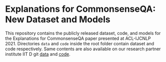 # Explanations for CommonsenseQA: New Dataset and Models
This repository contains the publicly released dataset, code, and models for the Explanations for CommonsenseQA paper presented at ACL-IJCNLP 2021. Directories ```data``` and  ```code``` inside the root folder contain dataset and code respectively. Same contents are also available on our research partner institute IIT D git [data](https://github.com/dair-iitd/ECQA-Dataset) and [code](https://github.com/dair-iitd/ECQA).
